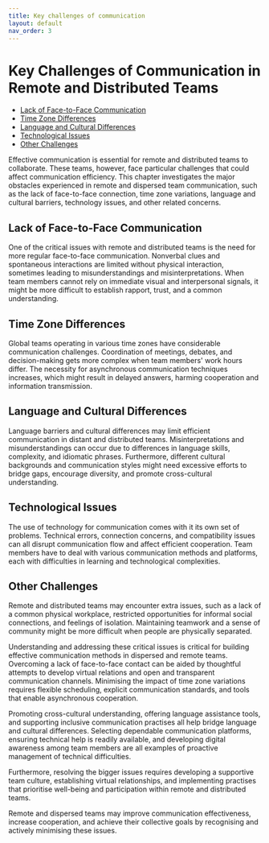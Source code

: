 ```yaml
---
title: Key challenges of communication
layout: default
nav_order: 3
---
```


<!-- omit in toc -->
# Key Challenges of Communication in Remote and Distributed Teams 



- [Lack of Face-to-Face Communication](#lack-of-face-to-face-communication)
- [Time Zone Differences](#time-zone-differences)
- [Language and Cultural Differences](#language-and-cultural-differences)
- [Technological Issues](#technological-issues)
- [Other Challenges](#other-challenges)




Effective communication is essential for remote and distributed teams to collaborate. These teams, however, face particular challenges that could affect communication efficiency. This chapter investigates the major obstacles experienced in remote and dispersed team communication, such as the lack of face-to-face connection, time zone variations, language and cultural barriers, technology issues, and other related concerns.

## Lack of Face-to-Face Communication

One of the critical issues with remote and distributed teams is the need for more regular face-to-face communication. Nonverbal clues and spontaneous interactions are limited without physical interaction, sometimes leading to misunderstandings and misinterpretations. When team members cannot rely on immediate visual and interpersonal signals, it might be more difficult to establish rapport, trust, and a common understanding.

## Time Zone Differences

Global teams operating in various time zones have considerable communication challenges. Coordination of meetings, debates, and decision-making gets more complex when team members' work hours differ. The necessity for asynchronous communication techniques increases, which might result in delayed answers, harming cooperation and information transmission.

## Language and Cultural Differences

Language barriers and cultural differences may limit efficient communication in distant and distributed teams. Misinterpretations and misunderstandings can occur due to differences in language skills, complexity, and idiomatic phrases. Furthermore, different cultural backgrounds and communication styles might need excessive efforts to bridge gaps, encourage diversity, and promote cross-cultural understanding.

## Technological Issues

The use of technology for communication comes with it its own set of problems. Technical errors, connection concerns, and compatibility issues can all disrupt communication flow and affect efficient cooperation. Team members have to deal with various communication methods and platforms, each with difficulties in learning and technological complexities.


## Other Challenges

Remote and distributed teams may encounter extra issues, such as a lack of a common physical workplace, restricted opportunities for informal social connections, and feelings of isolation. Maintaining teamwork and a sense of community might be more difficult when people are physically separated.

Understanding and addressing these critical issues is critical for building effective communication methods in dispersed and remote teams. Overcoming a lack of face-to-face contact can be aided by thoughtful attempts to develop virtual relations and open and transparent communication channels. Minimising the impact of time zone variations requires flexible scheduling, explicit communication standards, and tools that enable asynchronous cooperation.

Promoting cross-cultural understanding, offering language assistance tools, and supporting inclusive communication practises all help bridge language and cultural differences. Selecting dependable communication platforms, ensuring technical help is readily available, and developing digital awareness among team members are all examples of proactive management of technical difficulties.

Furthermore, resolving the bigger issues requires developing a supportive team culture, establishing virtual relationships, and implementing practises that prioritise well-being and participation within remote and distributed teams.

Remote and dispersed teams may improve communication effectiveness, increase cooperation, and achieve their collective goals by recognising and actively minimising these issues.